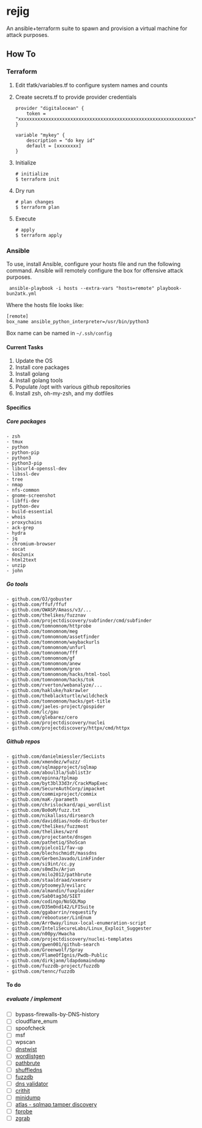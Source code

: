 # rejig

An ansible+terraform suite to spawn and provision a virtual machine for attack purposes.

## How To

### Terraform

1. Edit tfatk/variables.tf to configure system names and counts
2. Create secrets.tf to provide provider credentials

    ```
    provider "digitalocean" {
        token = "xxxxxxxxxxxxxxxxxxxxxxxxxxxxxxxxxxxxxxxxxxxxxxxxxxxxxxxxxxxxxxxx"
    }

    variable "mykey" {
        description = "do key id"
        default = [xxxxxxxx]
    }
    ```
3. Initialize
    ```
    # initialize
    $ terraform init
    ```
4. Dry run
    ```
    # plan changes
    $ terraform plan
    ```
5. Execute
    ```
    # apply
    $ terraform apply
    ```


### Ansible

To use, install Ansible, configure your hosts file and run the following
command. Ansible will remotely configure the box for offensive attack purposes. 

` ansible-playbook -i hosts --extra-vars "hosts=remote" playbook-bun2atk.yml`

Where the hosts file looks like:

```
[remote]
box_name ansible_python_interpreter=/usr/bin/python3
```

Box name can be named in `~/.ssh/config`

#### Current Tasks

1. Update the OS
2. Install core packages
3. Install golang
4. Install golang tools
5. Populate /opt with various github repositories
6. Install zsh, oh-my-zsh, and my dotfiles

#### Specifics

##### Core packages

    - zsh
    - tmux
    - python
    - python-pip
    - python3
    - python3-pip
    - libcurl4-openssl-dev
    - libssl-dev
    - tree
    - nmap
    - nfs-common
    - gnome-screenshot
    - libffi-dev
    - python-dev
    - build-essential
    - whois
    - proxychains
    - ack-grep
    - hydra
    - jq
    - chromium-browser
    - socat
    - dos2unix
    - html2text
    - unzip
    - john

##### Go tools

    - github.com/OJ/gobuster
    - github.com/ffuf/ffuf
    - github.com/OWASP/Amass/v3/...
    - github.com/thelikes/fuzznav
    - github.com/projectdiscovery/subfinder/cmd/subfinder
    - github.com/tomnomnom/httprobe
    - github.com/tomnomnom/meg
    - github.com/tomnomnom/assetfinder
    - github.com/tomnomnom/waybackurls
    - github.com/tomnomnom/unfurl
    - github.com/tomnomnom/fff
    - github.com/tomnomnom/gf
    - github.com/tomnomnom/anew
    - github.com/tomnomnom/gron
    - github.com/tomnomnom/hacks/html-tool
    - github.com/tomnomnom/hacks/tok
    - github.com/rverton/webanalyze/...
    - github.com/hakluke/hakrawler
    - github.com/theblackturtle/wildcheck
    - github.com/tomnomnom/hacks/get-title
    - github.com/jaeles-project/gospider
    - github.com/lc/gau
    - github.com/glebarez/cero
    - github.com/projectdiscovery/nuclei
    - github.com/projectdiscovery/httpx/cmd/httpx

##### Github repos

    - github.com/danielmiessler/SecLists
    - github.com/xmendez/wfuzz/
    - github.com/sqlmapproject/sqlmap
    - github.com/aboul3la/Sublist3r
    - github.com/epinna/tplmap
    - github.com/byt3bl33d3r/CrackMapExec
    - github.com/SecureAuthCorp/impacket
    - github.com/commixproject/commix
    - github.com/maK-/parameth
    - github.com/chrislockard/api_wordlist
    - github.com/Bo0oM/fuzz.txt
    - github.com/nikallass/dirsearch
    - github.com/daviddias/node-dirbuster
    - github.com/thelikes/fuzzmost
    - github.com/thelikes/wzrd
    - github.com/projectante/dnsgen
    - github.com/pathetiq/ShoScan
    - github.com/pielco11/fav-up
    - github.com/blechschmidt/massdns
    - github.com/GerbenJavado/LinkFinder
    - github.com/si9int/cc.py
    - github.com/s0md3v/Arjun
    - github.com/milo2012/pathbrute
    - github.com/staaldraad/xxeserv
    - github.com/ptoomey3/evilarc
    - github.com/almandin/fuxploider
    - github.com/Sab0tag3d/SIET
    - github.com/codingo/NoSQLMap
    - github.com/D35m0nd142/LFISuite
    - github.com/ggabarrin/requestify
    - github.com/rebootuser/LinEnum
    - github.com/Arr0way/linux-local-enumeration-script
    - github.com/InteliSecureLabs/Linux_Exploit_Suggester
    - github.com/n00py/Hwacha
    - github.com/projectdiscovery/nuclei-templates
    - github.com/gwen001/github-search
    - github.com/Greenwolf/Spray
    - github.com/FlameOfIgnis/Pwdb-Public
    - github.com/dirkjanm/ldapdomaindump
    - github.com/fuzzdb-project/fuzzdb
    - github.com/tennc/fuzzdb

#### To do

##### evaluate / implement 

- [ ] bypass-firewalls-by-DNS-history
- [ ] cloudflare_enum
- [ ] spoofcheck
- [ ] msf
- [ ] wpscan
- [ ] [dnstwist](https://github.com/elceef/dnstwist)
- [ ] [wordlistgen](https://github.com/ameenmaali/wordlistgen)
- [ ] [pathbrute](https://github.com/milo2012/pathbrute)
- [ ] [shuffledns](https://github.com/projectdiscovery/shuffledns)
- [ ] [fuzzdb](https://github.com/fuzzdb-project/fuzzdb)
- [ ] [dns validator](https://github.com/vortexau/dnsvalidator)
- [ ] [crithit](https://github.com/codingo/crithit)
- [ ] [minidump](https://github.com/Mr-Un1k0d3r/MiniDump)
- [ ] [atlas - sqlmap tamper discovery](https://github.com/m4ll0k/Atlas)
- [ ] [fprobe](https://github.com/theblackturtle/fprobe)
- [ ] [zgrab](https://github.com/zmap/zgrab2)
